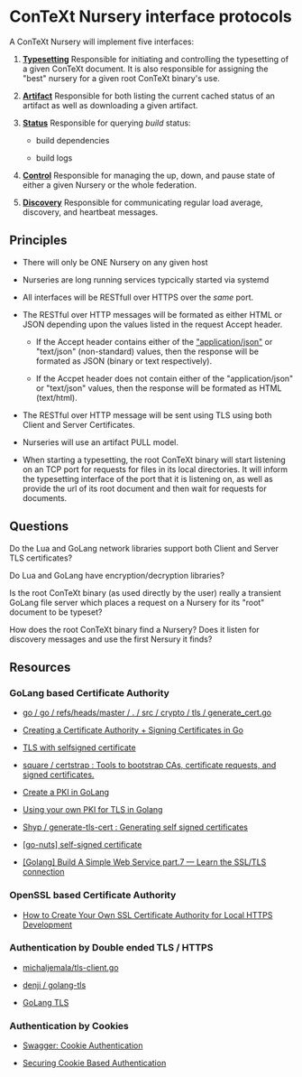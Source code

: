 # ConTeXt Nursery interface protocols

A ConTeXt Nursery will implement five interfaces:

1. [**Typesetting**](Typesetting.md) Responsible for initiating and 
   controlling the typesetting of a given ConTeXt document. It is also 
   responsible for assigning the "best" nursery for a given root ConTeXt 
   binary's use.

2. [**Artifact**](Artifact.md) Responsible for both listing the current 
   cached status of an artifact as well as downloading a given artifact.

3. [**Status**](Status.md) Responsible for querying *build* status:

    - build dependencies

    - build logs

4. [**Control**](Control.md) Responsible for managing the up, down, and 
   pause state of either a given Nursery or the whole federation.

5. [**Discovery**](Discovery.md) Responsible for communicating regular 
   load average, discovery, and heartbeat messages.

## Principles

- There will only be ONE Nursery on any given host

- Nurseries are long running services typcically started via systemd

- All interfaces will be RESTfull over HTTPS over the *same* port.

- The RESTful over HTTP messages will be formated as either HTML or JSON 
  depending upon the values listed in the request Accept header.

  - If the Accept header contains either of the 
    ["application/json"](https://www.iana.org/assignments/media-types/application/json) 
    or "text/json" (non-standard) values, then the response will be 
    formated as JSON (binary or text respectively).

  - If the Accpet header does not contain either of the "application/json" 
    or "text/json" values, then the response will be formated as HTML
    (text/html).

- The RESTful over HTTP message will be sent using TLS using both Client 
  and Server Certificates.

- Nurseries will use an artifact PULL model.

- When starting a typesetting, the root ConTeXt binary will start listening 
  on an TCP port for requests for files in its local directories. It will 
  inform the typesetting interface of the port that it is listening on, as 
  well as provide the url of its root document and then wait for requests 
  for documents.

## Questions

Do the Lua and GoLang network libraries support both Client and Server TLS 
certificates?

Do Lua and GoLang have encryption/decryption libraries?

Is the root ConTeXt binary (as used directly by the user) really a 
transient GoLang file server which places a request on a Nursery for its 
"root" document to be typeset?

How does the root ConTeXt binary find a Nursery? Does it listen for 
discovery messages and use the first Nersury it finds?

## Resources

### GoLang based Certificate Authority

- [go / go / refs/heads/master / . / src / crypto / tls / 
  generate_cert.go](https://go.googlesource.com/go/+/refs/heads/master/src/crypto/tls/generate_cert.go)

- [Creating a Certificate Authority + Signing Certificates in 
  Go](https://shaneutt.com/blog/golang-ca-and-signed-cert-go/)

- [TLS with selfsigned 
  certificate](https://stackoverflow.com/questions/22666163/tls-with-selfsigned-certificate)

- [square / certstrap : Tools to bootstrap CAs, certificate requests, and 
  signed certificates.](https://github.com/square/certstrap)

- [Create a PKI in 
  GoLang](https://fale.io/blog/2017/06/05/create-a-pki-in-golang/)

- [Using your own PKI for TLS in 
  Golang](http://www.hydrogen18.com/blog/your-own-pki-tls-golang.html)

- [Shyp / generate-tls-cert : Generating self signed 
  certificates](https://github.com/Shyp/generate-tls-cert)

- [[go-nuts] self-signed 
  certificate](https://grokbase.com/t/gg/golang-nuts/12b1y46sh1/go-nuts-self-signed-certificate)

- [[Golang] Build A Simple Web Service part.7 — Learn the SSL/TLS 
  connection](https://medium.com/a-layman/golang-build-a-simple-web-service-part-7-learn-the-ssl-tsl-connection-713b39f11eac)

### OpenSSL based Certificate Authority

- [How to Create Your Own SSL Certificate Authority for Local HTTPS 
  Development](https://deliciousbrains.com/ssl-certificate-authority-for-local-https-development/)

### Authentication by Double ended TLS / HTTPS

- [michaljemala/tls-client.go](https://gist.github.com/michaljemala/d6f4e01c4834bf47a9c4)

- [ denji / golang-tls ](https://github.com/denji/golang-tls)

- [GoLang TLS](https://golang.org/pkg/crypto/tls/)

### Authentication by Cookies

- [Swagger: Cookie 
  Authentication](https://swagger.io/docs/specification/authentication/cookie-authentication/)

- [Securing Cookie Based 
  Authentication](https://stackoverflow.com/questions/1283594/securing-cookie-based-authentication)

